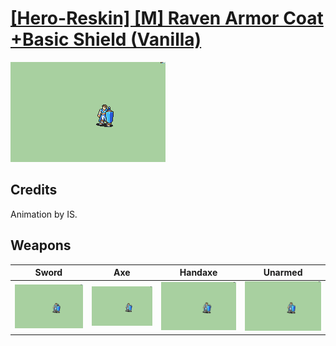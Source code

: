 # [\[Hero-Reskin\] \[M\] Raven Armor Coat +Basic Shield \(Vanilla\)](./)

<img src="./1.%20Sword/Sword_000.png" alt="[Hero-Reskin] [M] Raven Armor Coat +Basic Shield (Vanilla) standing" />

## Credits

Animation by IS.

## Weapons


|Sword |Axe |Handaxe |Unarmed |
|  :---: | :---: | :---: | :---: |
| <img alt="Sword animation" src="./1.%20Sword/Sword.gif" /> | <img alt="Axe animation" src="./3.%20Axe/Axe.gif" /> | <img alt="Handaxe animation" src="./4.%20Handaxe/Handaxe.gif" /> | <img alt="Unarmed animation" src="./8.%20Unarmed/Unarmed.gif" /> |

